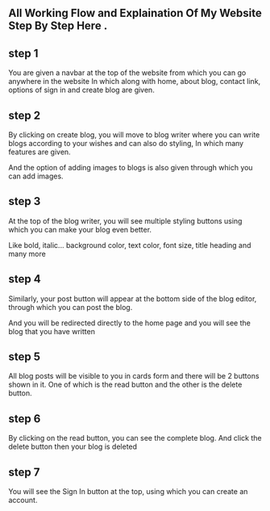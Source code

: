 <!-- Welcome App sabhi ka swagat he meri blog website me.-->

## All Working Flow and Explaination Of My Website Step By Step Here .

## step 1
You are given a navbar at the top of the website from which you can go anywhere in the website
In which along with home, about blog, contact link, options of sign in and create blog are given.

## step 2
By clicking on create blog, you will move to blog writer where you can write blogs according to your wishes and can also do styling,
In which many features are given.

And the option of adding images to blogs is also given through which you can add images.

## step 3
At the top of the blog writer, you will see multiple styling buttons using which you can make your blog even better.

Like bold, italic... background color, text color, font size, title heading and many more

## step 4

Similarly, your post button will appear at the bottom side of the blog editor, through which you can post the blog.

And you will be redirected directly to the home page and you will see the blog that you have written

## step 5
All blog posts will be visible to you in cards form and there will be 2 buttons shown in it.
One of which is the read button and the other is the delete button.

## step 6
By clicking on the read button, you can see the complete blog.
And click the delete button then your blog is deleted

## step 7
You will see the Sign In button at the top, using which you can create an account.